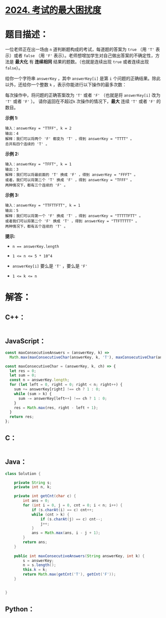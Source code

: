 # [2024. 考试的最大困扰度](https://leetcode-cn.com/problems/maximize-the-confusion-of-an-exam/)

# 题目描述：

一位老师正在出一场由 `n` 道判断题构成的考试，每道题的答案为 `true` （用 `'T'` 表示）或者 `false` （用 `'F'` 表示）。老师想增加学生对自己做出答案的不确定性，方法是 **最大化** 有 **连续相同** 结果的题数。（也就是连续出现 `true` 或者连续出现 `false`）。

给你一个字符串 `answerKey` ，其中 `answerKey[i]` 是第 `i` 个问题的正确结果。除此以外，还给你一个整数 `k` ，表示你能进行以下操作的最多次数：

每次操作中，将问题的正确答案改为 `'T'` 或者 `'F'` （也就是将 `answerKey[i]` 改为 `'T'` 或者 `'F'` ）。
请你返回在不超过`k` 次操作的情况下，**最大** 连续 `'T'` 或者 `'F'` 的数目。





**示例 1:**

```
输入：answerKey = "TTFF", k = 2
输出：4
解释：我们可以将两个 'F' 都变为 'T' ，得到 answerKey = "TTTT" 。
总共有四个连续的 'T' 。
```

**示例 2:**

```
输入：answerKey = "TFFT", k = 1
输出：3
解释：我们可以将最前面的 'T' 换成 'F' ，得到 answerKey = "FFFT" 。
或者，我们可以将第二个 'T' 换成 'F' ，得到 answerKey = "TFFF" 。
两种情况下，都有三个连续的 'F' 。
```
**示例 3:**

```
输入：answerKey = "TTFTTFTT", k = 1
输出：5
解释：我们可以将第一个 'F' 换成 'T' ，得到 answerKey = "TTTTTFTT" 。
或者我们可以将第二个 'F' 换成 'T' ，得到 answerKey = "TTFTTTTT" 。
两种情况下，都有五个连续的 'T' 。
```

**提示:**

- `n == answerKey.length`

- `1 <= n <= 5 * 10^4`

- `answerKey[i]` 要么是 `'T'` ，要么是 `'F'`

- `1 <= k <= n`



# 解答：

## C++：

```cpp

```

## JavaScript：


```JavaScript
const maxConsecutiveAnswers = (answerKey, k) =>
  Math.max(maxConsecutiveChar(answerKey, k, 'T'), maxConsecutiveChar(answerKey, k, 'F'));

const maxConsecutiveChar = (answerKey, k, ch) => {
  let res = 0;
  let sum = 0;
  const n = answerKey.length;
  for (let left = 0, right = 0; right < n; right++) {
    sum += answerKey[right] !== ch ? 1 : 0;
    while (sum > k) {
      sum -= answerKey[left++] !== ch ? 1 : 0;
    }
    res = Math.max(res, right - left + 1);
  }
  return res;
};
```

## C：

```c

```

## Java：

```java
class Solution {

    private String s;
    private int n, k;

    private int getCnt(char c) {
        int ans = 0;
        for (int i = 0, j = 0, cnt = 0; i < n; i++) {
            if (s.charAt(i) == c) cnt++;
            while (cnt > k) {
                if (s.charAt(j) == c) cnt--;
                j++;
            }
            ans = Math.max(ans, i - j + 1);
        }
        return ans;
    }
    
    public int maxConsecutiveAnswers(String answerKey, int k) {
        s = answerKey;
        n = s.length(); 
        this.k = k;
        return Math.max(getCnt('T'), getCnt('F'));
    }

    
}


```

## Python：

```python

```

